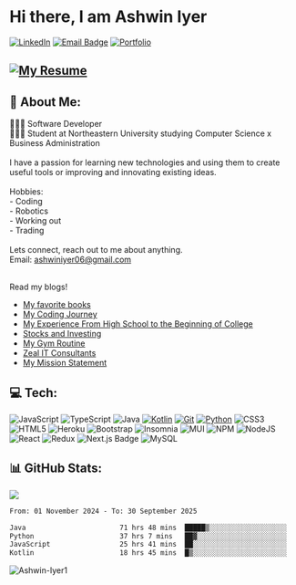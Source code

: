 # Hi there, I am Ashwin Iyer
 [![LinkedIn](https://img.shields.io/badge/LinkedIn-%230077B5.svg?logo=linkedin&logoColor=white)](https://www.linkedin.com/in/ashwin-iyer-949028263/) [![Email Badge](https://img.shields.io/badge/Gmail-red?style=flat-square&logo=gmail&logoColor=blue&labelColor=white&color=blue)](mailto:ashwiniyer06@gmail.com) [![Portfolio](https://img.shields.io/badge/PORTFOLIO%20-black?logo=rocket&logoWidth=20)](https://ashwiniyer.com/)

## [![My Resume](https://img.shields.io/badge/Resume-PDF-red)](https://ashwiniyer.com/resume)


## 💫 About Me:
👨🏻‍💻 Software Developer <br>👨🏻‍🎓 Student at Northeastern University studying Computer Science x Business Administration <br><br>I have a passion for learning new technologies and using them to create useful tools or improving and innovating existing ideas.  <br><br> Hobbies: <br>     - Coding <br>     - Robotics <br>     - Working out <br>     - Trading <br><br>Lets connect, reach out to me about anything.<br>Email: ashwiniyer06@gmail.com 

<br> Read my blogs!
- [My favorite books](https://ashwiniyer.com/blog/books)
- [My Coding Journey](https://ashwiniyer.com/blog/coding)
- [My Experience From High School to the Beginning of College](https://ashwiniyer.com/blog/school)
- [Stocks and Investing](https://ashwiniyer.com/blog/stocks)
- [My Gym Routine](https://ashwiniyer.com/blog/working-out)
- [Zeal IT Consultants](https://ashwiniyer.com/blog/zeal-it-consultants)
- [My Mission Statement](https://ashwiniyer.com/blog/mission)


## 💻 Tech:
![JavaScript](https://img.shields.io/badge/javascript-%23323330.svg?style=for-the-badge&logo=javascript&logoColor=%23F7DF1E) ![TypeScript](https://img.shields.io/badge/typescript-%23007ACC.svg?style=for-the-badge&logo=typescript&logoColor=white) 
![Java](https://img.shields.io/badge/Java-%23ED8B00.svg?style=for-the-badge&logo=openjdk&logoColor=white)
[![Kotlin](https://img.shields.io/badge/Kotlin-%237F52FF.svg?logo=kotlin&logoColor=white&style=for-the-badge)](#)
[![Git](https://img.shields.io/badge/Git-F05032?logo=git&logoColor=fff&style=for-the-badge)](#)
[![Python](https://img.shields.io/badge/Python-3776AB?logo=python&logoColor=fff&style=for-the-badge)](#) ![CSS3](https://img.shields.io/badge/css3-%231572B6.svg?style=for-the-badge&logo=css3&logoColor=white) ![HTML5](https://img.shields.io/badge/html5-%23E34F26.svg?style=for-the-badge&logo=html5&logoColor=white)
![Heroku](https://img.shields.io/badge/heroku-%23430098.svg?style=for-the-badge&logo=heroku&logoColor=white) ![Bootstrap](https://img.shields.io/badge/bootstrap-%238511FA.svg?style=for-the-badge&logo=bootstrap&logoColor=white) ![Insomnia](https://img.shields.io/badge/Insomnia-black?style=for-the-badge&logo=insomnia&logoColor=5849BE) ![MUI](https://img.shields.io/badge/MUI-%230081CB.svg?style=for-the-badge&logo=mui&logoColor=white) ![NPM](https://img.shields.io/badge/NPM-%23CB3837.svg?style=for-the-badge&logo=npm&logoColor=white) ![NodeJS](https://img.shields.io/badge/node.js-6DA55F?style=for-the-badge&logo=node.js&logoColor=white) ![React](https://img.shields.io/badge/react-%2320232a.svg?style=for-the-badge&logo=react&logoColor=%2361DAFB) ![Redux](https://img.shields.io/badge/redux-%23593d88.svg?style=for-the-badge&logo=redux&logoColor=white) 
![Next.js Badge](https://img.shields.io/badge/Next.js-000?logo=nextdotjs&logoColor=fff&style=for-the-badge)
![MySQL](https://img.shields.io/badge/mysql-%2300000f.svg?style=for-the-badge&logo=mysql&logoColor=white)
## 📊 GitHub Stats:

<!--
![](https://github-readme-stats.vercel.app/api?username=Ashwin-Iyer1&theme=dark&hide_border=false&include_all_commits=true&count_private=true)<br/>

![](https://github-readme-streak-stats.herokuapp.com/?user=Ashwin-Iyer1&theme=dark&hide_border=false)<br/> 
-->
![](https://github-readme-stats.vercel.app/api/top-langs/?username=Ashwin-Iyer1&theme=dark&hide_border=false&include_all_commits=true&count_private=true&layout=compact)

<!--
## 🏆 GitHub Trophies
![](https://github-profile-trophy.vercel.app/?username=Ashwin-Iyer1&theme=radical&no-frame=false&no-bg=false&margin-w=4)
-->

<!--START_SECTION:waka-->

```txt
From: 01 November 2024 - To: 30 September 2025

Java                       71 hrs 48 mins  █████▒░░░░░░░░░░░░░░░░░░░   21.00 %
Python                     37 hrs 7 mins   ██▓░░░░░░░░░░░░░░░░░░░░░░   10.86 %
JavaScript                 25 hrs 41 mins  ██░░░░░░░░░░░░░░░░░░░░░░░   07.52 %
Kotlin                     18 hrs 45 mins  █▒░░░░░░░░░░░░░░░░░░░░░░░   05.49 %
```

<!--END_SECTION:waka-->
<!--Profile Count Badge-->
<img src="https://komarev.com/ghpvc/?username=Ashwin-Iyer1&label=Profile%20views&color=770677&style=for-the-badge&logo=star" alt="Ashwin-Iyer1" style="padding-right:20px;" />
